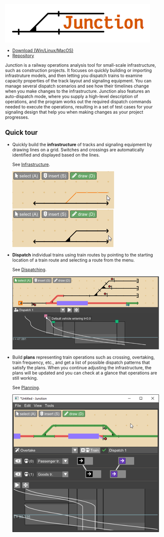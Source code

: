 ![Junction logo](docs/imgs/logo1.png)

* [Download (Win/Linux/MacOS)](https://github.com/luteberget/junction/releases/latest)
* [Repository](http://github.com/luteberget/junction/)

Junction is a railway operations analysis tool for small-scale infrastructure,
such as construction projects. 
It focuses on quickly building or importing infrastruture models, and 
then letting you dispatch trains to examine capacity properties of the 
track layout and signaling equipment.
You can manage several dispatch scenarios and see how their timelines change when you make
changes to the infrastructure.
Junction also features an auto-dispatch mode, where you supply a high-level
description of operations, and the program works out the required dispatch commands
needed to execute the operations, resulting in a set of test cases for 
your signaling design that help you when making changes as your project progresses.

## Quick tour

 * Quickly build the **infrastructure** of tracks and signaling equipment by 
   drawing lines on a grid. Switches and crossings are automatically identified 
   and displayed based on the lines.

   See [Infrastructure](infrastructure.md).

   ![Inf1](docs/imgs/inf_draw_1_small.png) ![Inf2](docs/imgs/inf_draw_2_small.png)

 * **Dispatch** individual trains using train routes by pointing to the starting location
   of a train route and selecting a route from the menu.

   See [Dispatching](dispatch.md).

   ![Inf1](docs/imgs/dispatch_3_contents.png)

 * Build **plans** representing train operations such as crossing, overtaking, train frequency, etc.,
   and get a list of possible dispatch patterns that satisfy the plans.
   When you continue adjusting the infrastructure, the plans will be updated and
   you can check at a glance that operations are still working.

   See [Planning](planning.md).

   ![Inf1](docs/imgs/autodispatch_1.png)






